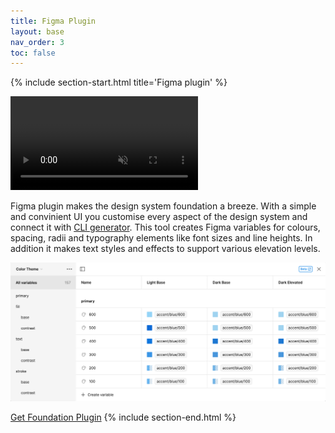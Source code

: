 ```yaml
---
title: Figma Plugin
layout: base
nav_order: 3
toc: false
---
```


{% include section-start.html title='Figma plugin' %}

<div class="width-full overflow-hidden flex items-center justify-center rounded-md">
    <!-- <img src="./video/plugin-demo.gif" alt="Figma variables preview"> -->
    <video autoplay loop muted>
        <source src="./video/plugin-demo.mp4" type="video/mp4" />
        <source src="./video/plugin-demo.webm" type="video/webm" />
    </video>
</div>

Figma plugin makes the design system foundation a breeze. With a simple and convinient UI you customise every aspect of the design system and connect it with [CLI generator](./cli-color-generator.html). This tool creates Figma variables for colours, spacing, radii and typography elements like font sizes and line heights. In addition it makes text styles and effects to support various elevation levels.

<div class="width-full overflow-hidden flex items-center justify-center rounded-sm shadow-2 border-outline-alt-base-100 shadow-utility-shade-200">
    <img src="./favicon/figma-vars.png" alt="Figma variables preview">
</div>

<a href="https://www.figma.com/community/plugin/1297031341980383999/source-colors-lite" class="inline-block px-base py-xs rounded-md color-text-contrast-600 bg-primary-400 hover:no-underline hover:bg-opacity-90" target="_blank">Get Foundation Plugin</a>
{% include section-end.html %}



